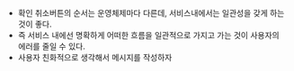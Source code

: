 - 확인 취소버튼의 순서는 운영체제마다 다른데, 서비스내에서는 일관성을 갖게 하는 것이 좋다.
- 즉 서비스 내에선 명확하게 어떠한 흐름을 일관적으로 가지고 가는 것이 사용자의 에러를 줄일 수 있다.
- 사용자 친화적으로 생각해서 메시지를 작성하자